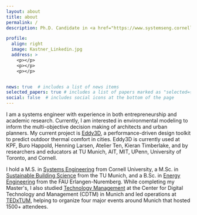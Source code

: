 ```yaml
---
layout: about
title: about
permalink: /
description: Ph.D. Candidate in <a href="https://www.systemseng.cornell.edu/se/programs/systems-phd">Systems Science and Engineering</a> - Cornell University

profile:
  align: right
  image: Kastner_Linkedin.jpg
  address: >
    <p></p>
    <p></p>
    <p></p>


news: true  # includes a list of news items
selected_papers: true # includes a list of papers marked as "selected={true}"
social: false  # includes social icons at the bottom of the page
---
```


I am a systems engineer with experience in both entrepreneurship and academic research. Currently, I am interested in environmental modeling to inform the multi-objective decision making of architects and urban planners. My current project is [Eddy3D](https://www.eddy3d.com), a performance-driven design toolkit to predict outdoor thermal comfort in cities.
Eddy3D is currently used at KPF, Buro Happold, Henning Larsen, Atelier Ten, Kieran Timberlake, and by researchers and educators at TU Munich, AIT, MIT, UPenn, University of Toronto, and Cornell.

I hold a M.S. in [Systems Engineering](https://www.systemseng.cornell.edu/se/programs/systems-ms-degree) from Cornell University, a M.Sc. in [Sustainable Building
Science](https://www.bgu.tum.de/en/enpb/home) from the TU Munich, and a B.Sc. in [Energy Engineering](https://www.et.studium.fau.de) from the FAU Erlangen-Nuremberg. While completing my Master's, I also studied [Technology Management](https://www.cdtm.de) at the Center for Digital
Technology and Management (CDTM) in Munich and led operations at [TEDxTUM](https://www.tedxtum.com/), helping to organize four major events around Munich that hosted 1500+ attendees.
